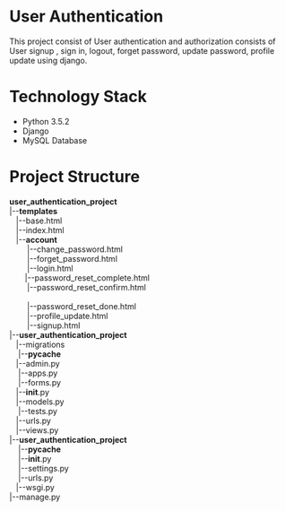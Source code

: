 # User Authentication
This project consist of User authentication and authorization consists of User signup , sign in, logout, forget password, update password, profile update using django.

# Technology Stack
- Python 3.5.2
- Django
- MySQL Database

# Project Structure
__user_authentication_project__<br/>
|--__templates__<br />
 &nbsp; &nbsp;|--base.html<br />
  &nbsp; &nbsp;|--index.html<br />
&nbsp; &nbsp;|--__account__<br />
  &nbsp; &nbsp; &nbsp; &nbsp; |--change_password.html<br />
 &nbsp; &nbsp;  &nbsp; &nbsp; |--forget_password.html<br />
 &nbsp; &nbsp; &nbsp; &nbsp;  |--login.html<br />
   &nbsp; &nbsp;&nbsp; &nbsp; |--password_reset_complete.html<br />
   &nbsp; &nbsp; &nbsp; &nbsp; |--password_reset_confirm.html<br /><br />
  &nbsp; &nbsp; &nbsp; &nbsp; |--password_reset_done.html<br />
   &nbsp; &nbsp; &nbsp; &nbsp; |--profile_update.html<br />
  &nbsp; &nbsp;  &nbsp; &nbsp; |--signup.html<br />
|--__user_authentication_project__<br />
   &nbsp; &nbsp;|--migrations<br />
  &nbsp; &nbsp; |--__pycache__<br />
   &nbsp; &nbsp;|--admin.py<br />
  &nbsp; &nbsp; |--apps.py<br />
  &nbsp; &nbsp; |--forms.py<br />
   &nbsp; &nbsp;|--__init__.py<br />
  &nbsp; &nbsp;|--models.py<br />
  &nbsp; &nbsp; |--tests.py<br />
   &nbsp; &nbsp;|--urls.py<br />
   &nbsp; &nbsp;|--views.py<br />
|--__user_authentication_project__<br />
  &nbsp; &nbsp; |--__pycache__<br />
  &nbsp; &nbsp; |--__init__.py<br />
  &nbsp; &nbsp; |--settings.py<br />
  &nbsp; &nbsp; |--urls.py<br />
   &nbsp; &nbsp;|--wsgi.py<br />
|--manage.py<br />




